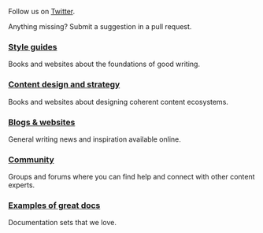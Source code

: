 
Follow us on [Twitter](https://twitter.com/iheartcontent).

Anything missing? Submit a suggestion in a pull request.

### [Style guides](style-guides.md)
Books and websites about the foundations of good writing.

### [Content design and strategy](content-design-and-strategy.md)
Books and websites about designing coherent content ecosystems.

### [Blogs & websites](blogs-websites.md)
General writing news and inspiration available online.

### [Community](community.md)
Groups and forums where you can find help and connect with other content experts.

### [Examples of great docs](documentation-examples.md)
Documentation sets that we love.

<!-- ### [UX writing](ux-writing.md)
Books and websites about UI copy and text for graphical interfaces.
-->

<!-- ### [Coding resources for writers](coding-for-writers.md)
Books and websites about the basics of programming and markup languages.
-->
